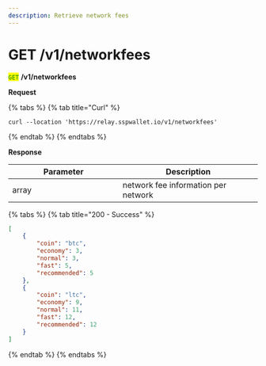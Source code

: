```yaml
---
description: Retrieve network fees
---
```


# GET  /v1/networkfees

<mark style="color:green;">`GET`</mark> **/v1/networkfees**

**Request**

{% tabs %}
{% tab title="Curl" %}
```url
curl --location 'https://relay.sspwallet.io/v1/networkfees'
```
{% endtab %}
{% endtabs %}

**Response**

<table><thead><tr><th width="207">Parameter</th><th>Description</th></tr></thead><tbody><tr><td>array</td><td> network fee information per network</td></tr></tbody></table>

{% tabs %}
{% tab title="200 - Success" %}
```json
[
    {
        "coin": "btc",
        "economy": 3,
        "normal": 3,
        "fast": 5,
        "recommended": 5
    },
    {
        "coin": "ltc",
        "economy": 9,
        "normal": 11,
        "fast": 12,
        "recommended": 12
    }
]
```
{% endtab %}
{% endtabs %}
